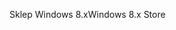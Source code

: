 <span data-ttu-id="3ae12-101">Sklep Windows 8.x</span><span class="sxs-lookup"><span data-stu-id="3ae12-101">Windows 8.x Store</span></span>